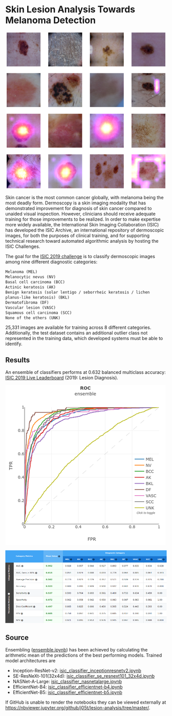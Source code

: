 # Skin Lesion Analysis Towards Melanoma Detection 
![Sample images](https://github.com/j05t/lesion-analysis/blob/master/sample_images.png)

Skin cancer is the most common cancer globally, with melanoma being the most deadly form. Dermoscopy is a skin imaging modality that has demonstrated improvement for diagnosis of skin cancer compared to unaided visual inspection. However, clinicians should receive adequate training for those improvements to be realized. In order to make expertise more widely available, the International Skin Imaging Collaboration (ISIC) has developed the ISIC Archive, an international repository of dermoscopic images, for both the purposes of clinical training, and for supporting technical research toward automated algorithmic analysis by hosting the ISIC Challenges. 

The goal for the [ISIC 2019 challenge](https://challenge2019.isic-archive.com/) is to classify dermoscopic images among nine different diagnostic categories:

    Melanoma (MEL)
    Melanocytic nevus (NV)
    Basal cell carcinoma (BCC)
    Actinic keratosis (AK)
    Benign keratosis (solar lentigo / seborrheic keratosis / lichen planus-like keratosis) (BKL)
    Dermatofibroma (DF)
    Vascular lesion (VASC)
    Squamous cell carcinoma (SCC)
    None of the others (UNK)

25,331 images are available for training across 8 different categories. Additionally, the test dataset contains an additional outlier class not represented in the training data, which developed systems must be able to identify.

## Results
An ensemble of classifiers performs at 0.632 balanced multiclass accuracy: [ISIC 2019 Live Leaderboard](https://challenge2019.isic-archive.com/live-leaderboard.html) (2019: Lesion Diagnosis).

![ROC](https://github.com/j05t/lesion-analysis/blob/master/roc.png)

![ROC](https://github.com/j05t/lesion-analysis/blob/master/metrics.png)

## Source

Ensembling ([ensemble.ipynb](ensemble.ipynb)) has been achieved by calculating the arithmetic mean of the predictions of the best performing models. Trained model architectures are 
* Inception-ResNet-v2: [isic_classifier_inceptionresnetv2.ipynb](isic_classifier_inceptionresnetv2.ipynb)
* SE-ResNeXt-101(32x4d): [isic_classifier_se_resnext101_32x4d.ipynb](isic_classifier_se_resnext101_32x4d.ipynb)
* NASNet-A-Large: [isic_classifier_nasnetalarge.ipynb](isic_classifier_nasnetalarge.ipynb)
* EfficientNet-B4: [isic_classifier_efficientnet-b4.ipynb](isic_classifier_efficientnet-b4.ipynb)
* EfficientNet-B5: [isic_classifier_efficientnet-b5.ipynb](isic_classifier_efficientnet-b5.ipynb)

If GitHub is unable to render the notebooks they can be viewed externally at https://nbviewer.jupyter.org/github/j05t/lesion-analysis/tree/master/.
